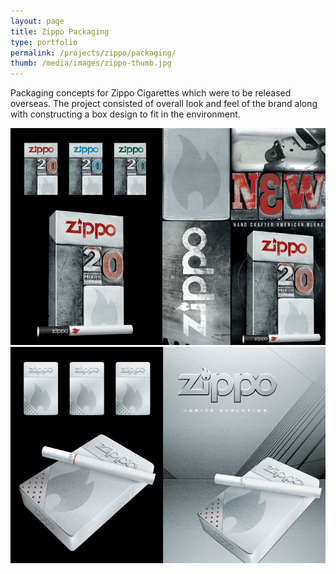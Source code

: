 ```yaml
---
layout: page
title: Zippo Packaging
type: portfolio
permalink: /projects/zippo/packaging/
thumb: /media/images/zippo-thumb.jpg
---
```


Packaging concepts for Zippo Cigarettes which were to be released overseas. The project consisted of overall look and feel of the brand along with constructing a box design to fit in the environment.

![](/media/images/zippo1.jpg)
![](/media/images/zippo2.jpg)